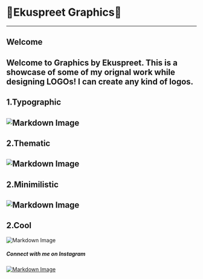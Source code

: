 # 🎨Ekuspreet Graphics🎨
---------------------------------------------------------------------------------------------------------------------------------------------
## Welcome
Welcome to Graphics by Ekuspreet. This is a showcase of some of my **orignal** work while designing LOGOs! I can create any kind of logos.
---------------------------------------------------------------------------------------------------------------------------------------------
## 1.Typographic
![Markdown Image](https://i.ibb.co/RBhGdqN/Xtreme.png)
---------------------------------------------------------------------------------------------------------------------------------------------
## 2.Thematic
![Markdown Image](https://i.ibb.co/g7q9WKP/logo-OC.jpg)
---------------------------------------------------------------------------------------------------------------------------------------------
## 2.Minimilistic
![Markdown Image](https://i.ibb.co/yVtSvgD/Sukenew-1.jpg)
---------------------------------------------------------------------------------------------------------------------------------------------
## 2.Cool
![Markdown Image](https://i.ibb.co/n3fRj5C/121331144-1903233933160255-6591954867099102241-n.jpg)


##### Connect with me on Instagram
[![Markdown Image](https://i.ibb.co/56G9P4P/image-removebg-preview-1.png)][my-website]

[my-website]: https://www.instagram.com/ekus_preet/ "Connect with Ekuspreet on Instagram"


